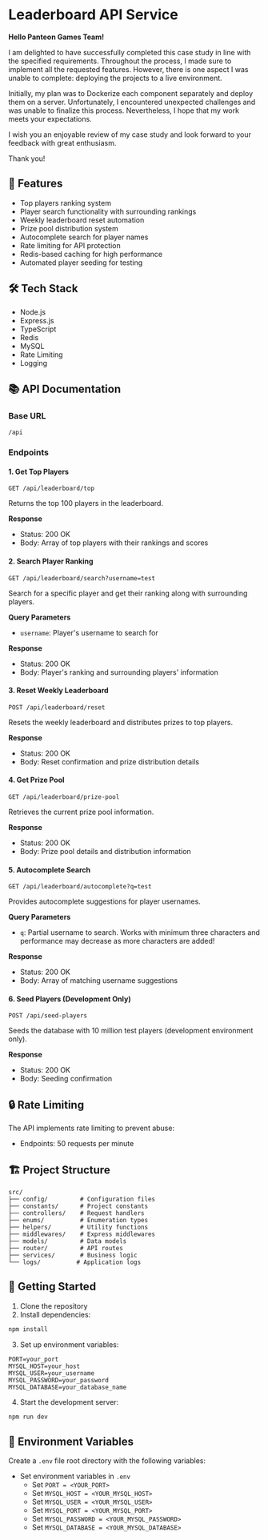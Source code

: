 # Leaderboard API Service

**Hello Panteon Games Team!**

I am delighted to have successfully completed this case study in line with the specified requirements. Throughout the process, I made sure to implement all the requested features. However, there is one aspect I was unable to complete: deploying the projects to a live environment.

Initially, my plan was to Dockerize each component separately and deploy them on a server. Unfortunately, I encountered unexpected challenges and was unable to finalize this process. Nevertheless, I hope that my work meets your expectations.

I wish you an enjoyable review of my case study and look forward to your feedback with great enthusiasm.

Thank you!

## 🚀 Features

- Top players ranking system
- Player search functionality with surrounding rankings
- Weekly leaderboard reset automation
- Prize pool distribution system
- Autocomplete search for player names
- Rate limiting for API protection
- Redis-based caching for high performance
- Automated player seeding for testing

## 🛠 Tech Stack

- Node.js
- Express.js
- TypeScript
- Redis
- MySQL
- Rate Limiting
- Logging

## 📚 API Documentation

### Base URL
```
/api
```

### Endpoints

#### 1. Get Top Players
```http
GET /api/leaderboard/top
```
Returns the top 100 players in the leaderboard.

**Response**
- Status: 200 OK
- Body: Array of top players with their rankings and scores

#### 2. Search Player Ranking
```http
GET /api/leaderboard/search?username=test
```
Search for a specific player and get their ranking along with surrounding players.

**Query Parameters**
- `username`: Player's username to search for

**Response**
- Status: 200 OK
- Body: Player's ranking and surrounding players' information

#### 3. Reset Weekly Leaderboard
```http
POST /api/leaderboard/reset
```
Resets the weekly leaderboard and distributes prizes to top players.

**Response**
- Status: 200 OK
- Body: Reset confirmation and prize distribution details

#### 4. Get Prize Pool
```http
GET /api/leaderboard/prize-pool
```
Retrieves the current prize pool information.

**Response**
- Status: 200 OK
- Body: Prize pool details and distribution information

#### 5. Autocomplete Search
```http
GET /api/leaderboard/autocomplete?q=test
```
Provides autocomplete suggestions for player usernames.

**Query Parameters**
- `q`: Partial username to search. Works with minimum three characters and performance may decrease as more characters are added!

**Response**
- Status: 200 OK
- Body: Array of matching username suggestions

#### 6. Seed Players (Development Only)
```http
POST /api/seed-players
```
Seeds the database with 10 million test players (development environment only).

**Response**
- Status: 200 OK
- Body: Seeding confirmation

## 🔒 Rate Limiting

The API implements rate limiting to prevent abuse:
- Endpoints: 50 requests per minute

## 🏗 Project Structure

```
src/
├── config/         # Configuration files
├── constants/      # Project constants
├── controllers/    # Request handlers
├── enums/          # Enumeration types
├── helpers/        # Utility functions
├── middlewares/    # Express middlewares
├── models/         # Data models
├── router/         # API routes
├── services/       # Business logic
└── logs/          # Application logs
```

## 🚦 Getting Started

1. Clone the repository
2. Install dependencies:
```bash
npm install
```

3. Set up environment variables:
```env
PORT=your_port
MYSQL_HOST=your_host
MYSQL_USER=your_username
MYSQL_PASSWORD=your_password
MYSQL_DATABASE=your_database_name
```

4. Start the development server:
```bash
npm run dev
```

## 🔧 Environment Variables

Create a `.env` file root directory with the following variables:
- Set environment variables in `.env`
  * Set `PORT = <YOUR_PORT>`
  * Set `MYSQL_HOST = <YOUR_MYSQL_HOST>`
  * Set `MYSQL_USER = <YOUR_MYSQL_USER>`
  * Set `MYSQL_PORT = <YOUR_MYSQL_PORT>`
  * Set `MYSQL_PASSWORD = <YOUR_MYSQL_PASSWORD>`
  * Set `MYSQL_DATABASE = <YOUR_MYSQL_DATABASE>`
